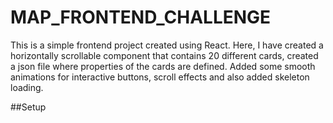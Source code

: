 # MAP_FRONTEND_CHALLENGE

This is a simple frontend project created using React. Here, I have created a horizontally scrollable component that contains 20 different cards, created a json file where properties of the cards are defined. Added some smooth animations for interactive buttons, scroll effects and also added skeleton loading. 

##Setup
